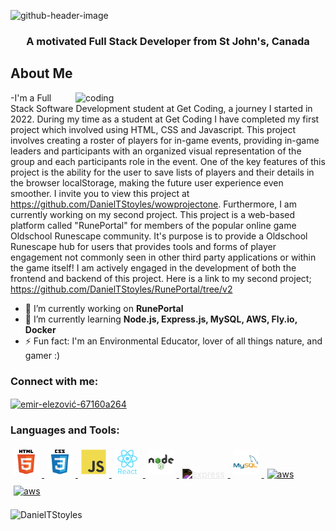 ![github-header-image](https://github.com/DanielTStoyles/DanielTStoyles/assets/113062324/d05464cc-16fb-499f-afa6-4b8a2fc377f9)
<h3 align="center">A motivated Full Stack Developer from St John's, Canada</h3>


## About Me
<div style="float: right;">
<img align="right" alt="coding" width="400" src="https://media4.giphy.com/media/qgQUggAC3Pfv687qPC/giphy.gif?cid=ecf05e4792rb3yv7n25difk8ibtg5lq1dq9ddb6qwd0ggkw3&ep=v1_gifs_search&rid=giphy.gif&ct=g" />
</div>
  
-I'm a Full Stack Software Development student at Get Coding, a journey I started in 2022. During my time as a student at Get Coding I have completed my first project which involved using HTML, CSS and Javascript. This project involves creating a roster of players for in-game events, providing in-game leaders and participants with an organized visual representation of the group and each participants role in the event. One of the key features of this project is the ability for the user to save lists of players and their details in the browser localStorage, making the future user experience even smoother. I invite you to view this project at https://github.com/DanielTStoyles/wowprojectone. Furthermore, I am currently working on my second project. This project is a web-based platform called "RunePortal" for members of the popular online game Oldschool Runescape community. It's purpose is to provide a Oldschool Runescape hub for users that provides tools and forms of player engagement not commonly seen in other third party applications or within the game itself! I am actively engaged in the development of both the frontend and backend of this project. Here is a link to my second project; https://github.com/DanielTStoyles/RunePortal/tree/v2

- 🔭 I’m currently working on **RunePortal**
- 🌱 I’m currently learning **Node.js, Express.js, MySQL, AWS, Fly.io, Docker**
- ⚡ Fun fact: I'm an Environmental Educator, lover of all things nature, and gamer :)



<h3 align="left">Connect with me:</h3>
<p align="left">
<a href="https://www.linkedin.com/in/daniel-stoyles-454782249/" target="blank"><img align="center" src="https://raw.githubusercontent.com/rahuldkjain/github-profile-readme-generator/master/src/images/icons/Social/linked-in-alt.svg" alt="emir-elezović-67160a264" height="30" width="40" /></a>
</p>

<h3 align="left">Languages and Tools:</h3>
<p align="left">

  <a href="https://www.w3.org/html/" target="_blank" rel="noreferrer"> 
    <img src="https://raw.githubusercontent.com/devicons/devicon/master/icons/html5/html5-original-wordmark.svg" alt="html5" width="40" height="40" style="padding: 5px;" /> 
  </a> 
  <a href="https://www.w3schools.com/css/" target="_blank" rel="noreferrer"> 
    <img src="https://raw.githubusercontent.com/devicons/devicon/master/icons/css3/css3-original-wordmark.svg" alt="css3" width="40" height="40" style="padding: 5px;" /> 
  </a> 

  <a href="https://developer.mozilla.org/en-US/docs/Web/JavaScript" target="_blank" rel="noreferrer"> 
    <img src="https://raw.githubusercontent.com/devicons/devicon/master/icons/javascript/javascript-original.svg" alt="javascript" width="40" height="40" style="padding: 5px;" /> 
  </a> 

  <a href="https://reactjs.org/" target="_blank" rel="noreferrer"> 
    <img src="https://raw.githubusercontent.com/devicons/devicon/master/icons/react/react-original-wordmark.svg" alt="react" width="40" height="40" style="padding: 5px;" /> 
  </a> 

  <a href="https://nodejs.org" target="_blank" rel="noreferrer"> 
    <img src="https://raw.githubusercontent.com/devicons/devicon/master/icons/nodejs/nodejs-original-wordmark.svg" alt="nodejs" width="40" height="40" style="padding: 5px;" /> 
  </a> 

  <a href="https://expressjs.com" target="_blank" rel="noreferrer"> 
    <img src="https://upload.wikimedia.org/wikipedia/commons/thumb/8/88/Status_iucn_EX_icon.svg/480px-Status_iucn_EX_icon.svg.png" alt="express" width="40" height="40" style="padding: 5px; filter: invert(100%);" /> 
  </a> 

<a href="https://www.mysql.com/" target="_blank" rel="noreferrer"> 
<img src="https://raw.githubusercontent.com/devicons/devicon/master/icons/mysql/mysql-original-wordmark.svg" alt="mysql" width="40" height="40" style="padding: 5px;" /> 
</a> 
<a href="https://aws.amazon.com/" target="_blank" rel="noreferrer"> 
<img src="https://miro.medium.com/v2/resize:fit:640/format:webp/1*W02WEmR0_JeJXfLWN2zHwQ.png" alt="aws" width="40" height="40" style="padding: 5px;" /> 
</a> 
<a href="https://tailwindcss.com/" target="_blank" rel="noreferrer"> 
<img src="https://getlogovector.com/wp-content/uploads/2021/01/tailwind-css-logo-vector.png" alt="aws" width="40" height="40" style="padding: 5px;" /> 
</a> 
</p>

<p><img align="center" src="https://github-readme-stats.vercel.app/api/top-langs/?username=DanielTStoyles&layout=compact" alt="DanielTStoyles" />
</p>

